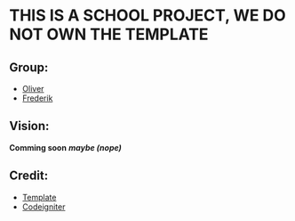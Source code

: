 # THIS IS A SCHOOL PROJECT, WE DO NOT OWN THE TEMPLATE

## Group:
* [Oliver](https://github.com/Voss19)
* [Frederik](https://github.com/hamistolen)

## Vision:
**Comming soon** ***maybe (nope)***

## Credit:
* [Template](https://html5up.net/phantom)
* [Codeigniter](https://codeigniter.com/)